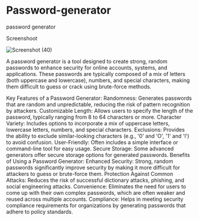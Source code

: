 # Password-generator
password generator


Screenshoot

![Screenshot (40)](https://github.com/user-attachments/assets/b942f73e-c525-4903-b1d9-96da00747f87)

A password generator is a tool designed to create strong, random passwords to enhance security for online accounts, systems, and applications. These passwords are typically composed of a mix of letters (both uppercase and lowercase), numbers, and special characters, making them difficult to guess or crack using brute-force methods.

Key Features of a Password Generator:
Randomness: Generates passwords that are random and unpredictable, reducing the risk of pattern recognition by attackers.
Customizable Length: Allows users to specify the length of the password, typically ranging from 8 to 64 characters or more.
Character Variety: Includes options to incorporate a mix of uppercase letters, lowercase letters, numbers, and special characters.
Exclusions: Provides the ability to exclude similar-looking characters (e.g., '0' and 'O', '1' and 'l') to avoid confusion.
User-Friendly: Often includes a simple interface or command-line tool for easy usage.
Secure Storage: Some advanced generators offer secure storage options for generated passwords.
Benefits of Using a Password Generator:
Enhanced Security: Strong, random passwords significantly improve security by making it more difficult for attackers to guess or brute-force them.
Protection Against Common Attacks: Reduces the risk of successful dictionary attacks, phishing, and social engineering attacks.
Convenience: Eliminates the need for users to come up with their own complex passwords, which are often weaker and reused across multiple accounts.
Compliance: Helps in meeting security compliance requirements for organizations by generating passwords that adhere to policy standards.
